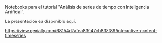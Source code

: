 Notebooks para el tutorial "Análisis de series de tiempo con Inteligencia Artificial".

La presentación es disponible aquí:

https://view.genially.com/68154d2afea83047cb838f89/interactive-content-timeseries

